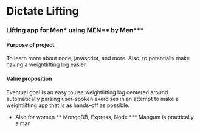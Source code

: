 # Dictate Lifting

### Lifting app for Men* using MEN** by Men***

#### Purpose of project

To learn more about node, javascript, and more.  Also, to potentially make having a weightlifting log easier.

#### Value proposition

Eventual goal is an easy to use weightlifting log centered around automatically parsing user-spoken exercises in an attempt
to make a weightlifting app that is as hands-off as possible.

* Also for women
** MongoDB, Express, Node
*** Mangum is practically a man
